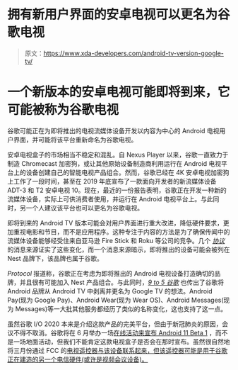 # 拥有新用户界面的安卓电视可以更名为谷歌电视

> 原文：<https://www.xda-developers.com/android-tv-version-google-tv/>

# 一个新版本的安卓电视可能即将到来，它可能被称为谷歌电视

谷歌可能正在为即将推出的电视流媒体设备开发以内容为中心的 Android 电视用户界面，并可能将该平台重新命名为谷歌电视。

安卓电视盒子的市场相当不稳定和混乱。自 Nexus Player 以来，谷歌一直致力于制造 Chromecast 加密狗，或让其他原始设备制造商利用运行在 Android 电视平台上的设备创建自己的智能电视产品组合。然而，谷歌已经在 4K 安卓电视加密狗上工作了一段时间，甚至在 2019 年底宣布了一款面向开发者的新流媒体设备 ADT-3 和 T2 安卓电视 10。现在，最近的一份报告表明，谷歌正在开发一种新的流媒体设备，实际上可供消费者使用，并运行在 Android 电视平台上。与此同时，另一个人建议该平台也可以更名为谷歌电视。

即将到来的 Android TV 版本可能会对用户界面进行重大改进，降低硬件要求，更加重视电影和节目，而不是应用程序。这种专注于内容的方法是为了确保传闻中的流媒体设备能够经受住来自亚马逊 Fire Stick 和 Roku 等公司的竞争。几个 [*协议*](http://protocol.com/google-streaming-device-dongle-android-tv-nest) 的消息来源证实了这些变化，而一个消息来源暗示，即将推出的设备可能会被列在 Nest 品牌下，该品牌也属于谷歌。

*Protocol* 报道称，谷歌正在考虑为即将推出的 Android 电视设备打造确切的品牌，并且很有可能加入 Nest 产品组合。与此同时，[*9 to 5 谷歌*](https://9to5google.com/2020/05/05/rumor-android-tv-google-tv/) 也传出了谷歌将 Android 品牌从 Android TV 中剥离并更名为 Google TV 的想法。Android Pay(现为 Google Pay)、Android Wear(现为 Wear OS)、Android Messages(现为 Messages)等一大批其他服务都经历了类似的名称变化，这也支持了这一点。

虽然谷歌 I/O 2020 本来是介绍这款产品的完美平台，但由于新冠肺炎的原因，会议不得不取消。谷歌将在 6 月举办一场[在线活动来宣布 Android 11 Beta 1](https://www.xda-developers.com/google-android-11-beta-june-3-2020-developer-preview-4-live-release/) ，而不是一场地面活动，但我们不能肯定这款电视盒子是否会在那时宣布。虽然很自然地将三月份通过 FCC 的[电视遥控器与该设备联系起来，但该遥控器可能是用于谷歌正在建造的另一个电信硬件(或许是视频会议设备)。](https://www.xda-developers.com/chromecast-ultra-android-tv-remote-rumor/)